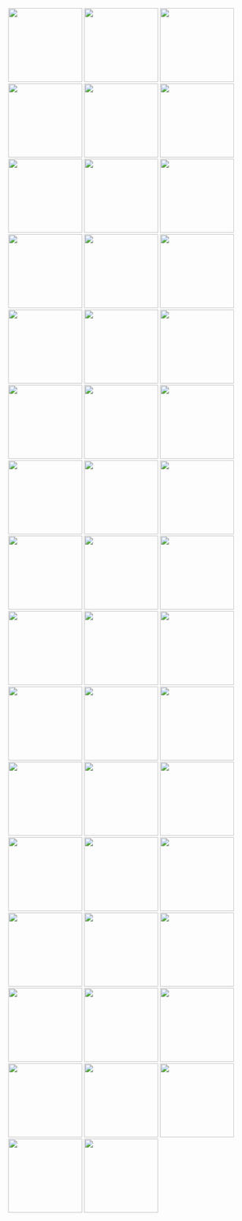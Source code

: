 <img src="https://github.com/0danylo/chaos-game/assets/29526662/ad34965b-fb80-46a8-b8d1-42338e0e6f59" width="150"/>
<img src="https://github.com/0danylo/chaos-game/assets/29526662/cbacbd4e-cb2d-49ad-a543-f89074e6c675" width="150"/>
<img src="https://github.com/0danylo/chaos-game/assets/29526662/b64a5d4b-3cbb-422c-9005-fbdf11fa7001" width="150"/>
<img src="https://github.com/0danylo/chaos-game/assets/29526662/2bbc5812-1ee9-4d2f-ab76-2c100175e9af" width="150"/>
<img src="https://github.com/0danylo/chaos-game/assets/29526662/a48df869-dab1-450a-93c7-1aaed01c6678" width="150"/>
<img src="https://github.com/0danylo/chaos-game/assets/29526662/2e1b1fbe-bb3a-41ce-b8df-e267311f4978" width="150"/>
<img src="https://github.com/0danylo/chaos-game/assets/29526662/198a4db1-3c4e-40f0-a197-42fa92527f38" width="150"/>
<img src="https://github.com/0danylo/chaos-game/assets/29526662/13e33f11-d2ad-468b-994b-5598035f4994" width="150"/>
<img src="https://github.com/0danylo/chaos-game/assets/29526662/daff1abc-5bf0-471e-8807-721c32c18a3e" width="150"/>
<img src="https://github.com/0danylo/chaos-game/assets/29526662/ff2ae8fd-bd2d-4931-83bf-007fd737af42" width="150"/>
<img src="https://github.com/0danylo/chaos-game/assets/29526662/81ab3771-19d5-469d-be92-f3e2e7d6deea" width="150"/>
<img src="https://github.com/0danylo/chaos-game/assets/29526662/41fb42ca-c505-4aa6-a9ce-3c46590cf39a" width="150"/>
<img src="https://github.com/0danylo/chaos-game/assets/29526662/2e4ba73d-93f6-4d71-8704-e08383be185a" width="150"/>
<img src="https://github.com/0danylo/chaos-game/assets/29526662/412b8efc-f4fa-46de-8a30-7b119e6077c1" width="150"/>
<img src="https://github.com/0danylo/chaos-game/assets/29526662/a0c53fed-0f82-44bf-9775-f1ace2f6be12" width="150"/>
<img src="https://github.com/0danylo/chaos-game/assets/29526662/e6773b5f-6606-414d-9515-fee475c93aaf" width="150"/>
<img src="https://github.com/0danylo/chaos-game/assets/29526662/574dea46-a46b-4929-b84f-8b71d547f3b6" width="150"/>
<img src="https://github.com/0danylo/chaos-game/assets/29526662/e396937f-6e7d-4e26-8ec1-e6f17487f8b2" width="150"/>
<img src="https://github.com/0danylo/chaos-game/assets/29526662/bccb2891-ca20-40bf-8d05-87a07cd122fd" width="150"/>
<img src="https://github.com/0danylo/chaos-game/assets/29526662/8fbb0715-bf0e-4122-b773-e5350cc51568" width="150"/>
<img src="https://github.com/0danylo/chaos-game/assets/29526662/f49bce1c-d182-4ab3-aff8-f0c30f96b67d" width="150"/>
<img src="https://github.com/0danylo/chaos-game/assets/29526662/151085c5-7630-481e-aa18-e8d12d69470a" width="150"/>
<img src="https://github.com/0danylo/chaos-game/assets/29526662/fa9b9f1d-e409-4cc9-9136-02d1809006bb" width="150"/>
<img src="https://github.com/0danylo/chaos-game/assets/29526662/60da2361-7244-48ee-89ea-3e2a4010e871" width="150"/>
<img src="https://github.com/0danylo/chaos-game/assets/29526662/dec542c4-0eb0-4bf8-aa6f-4ad53541bd4e" width="150"/>
<img src="https://github.com/0danylo/chaos-game/assets/29526662/027eaeaa-16ba-43ac-937c-8f4bf06b94ba" width="150"/>
<img src="https://github.com/0danylo/chaos-game/assets/29526662/65a81111-81ee-4888-9733-75f848cb0cce" width="150"/>
<img src="https://github.com/0danylo/chaos-game/assets/29526662/9754ef57-5bda-4830-a9fd-6974e2119c3a" width="150"/>
<img src="https://github.com/0danylo/chaos-game/assets/29526662/4ebc0a14-62bb-47a2-85d1-acb5c9858f6b" width="150"/>
<img src="https://github.com/0danylo/chaos-game/assets/29526662/53702483-7dcc-4496-b023-c8da291a26fb" width="150"/>
<img src="https://github.com/0danylo/chaos-game/assets/29526662/18c8ed4d-e9b4-4611-a9ed-2a9d46548f6b" width="150"/>
<img src="https://github.com/0danylo/chaos-game/assets/29526662/64a82102-450d-4b30-9cf2-765658ef22aa" width="150"/>
<img src="https://github.com/0danylo/chaos-game/assets/29526662/f80a3b36-cfc8-4235-a9f9-97c091df6683" width="150"/>
<img src="https://github.com/0danylo/chaos-game/assets/29526662/a59c8a3b-9773-4cbf-ac67-51df04745fc4" width="150"/>
<img src="https://github.com/0danylo/chaos-game/assets/29526662/88fc25bb-64c5-44fd-949f-1df07bdfd194" width="150"/>
<img src="https://github.com/0danylo/chaos-game/assets/29526662/4074cda7-3b75-4712-9adb-ae246f51970d" width="150"/>
<img src="https://github.com/0danylo/chaos-game/assets/29526662/3e80a965-984a-46ed-9ba8-9476e5c82b9a" width="150"/>
<img src="https://github.com/0danylo/chaos-game/assets/29526662/883a7fb0-15f3-48ea-8a8f-91a0f95c6dba" width="150"/>
<img src="https://github.com/0danylo/chaos-game/assets/29526662/70f535c4-c760-4d9f-b557-39725c460977" width="150"/>
<img src="https://github.com/0danylo/chaos-game/assets/29526662/1c744462-a1e5-4af1-92c3-b7865889b017" width="150"/>
<img src="https://github.com/0danylo/chaos-game/assets/29526662/5ed2a4ad-cc82-4ad3-886a-dee2355ad4c5" width="150"/>
<img src="https://github.com/0danylo/chaos-game/assets/29526662/6aba103c-7534-463f-859b-996251644282" width="150"/>
<img src="https://github.com/0danylo/chaos-game/assets/29526662/fd994331-0af1-4979-a033-b170ae6e486c" width="150"/>
<img src="https://github.com/0danylo/chaos-game/assets/29526662/6d4064a2-ecfc-4f50-9cbf-34f1526535cf" width="150"/>
<img src="https://github.com/0danylo/chaos-game/assets/29526662/a58b2182-36f6-4843-8b49-6a8f002a6c0f" width="150"/>
<img src="https://github.com/0danylo/chaos-game/assets/29526662/79eb568d-b5cf-417e-8b4c-25f74ab0bc14" width="150"/>
<img src="https://github.com/0danylo/chaos-game/assets/29526662/8651edf5-e884-4ae5-9c9a-fcae6a46e19b" width="150"/>
